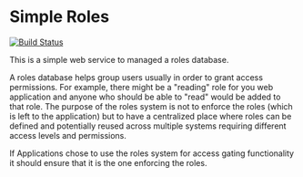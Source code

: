 Simple Roles
===================
[![Build Status](https://travis-ci.org/bradbonkoski/simpleRoles.svg?branch=master)](https://travis-ci.org/bradbonkoski/simpleRoles)

This is a simple web service to managed a roles database.  

A roles database helps group users usually in order to grant access permissions.  For example, there might be a "reading" role for you web application and anyone who should be able to "read" would be added to that role.  The purpose of the roles system is not to enforce the roles (which is left to the application) but to have a centralized place where roles can be defined and potentially reused across multiple systems requiring different access levels and permissions.

If Applications chose to use the roles system for access gating functionality it should ensure that it is the one enforcing the roles.
